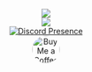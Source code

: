 <p align="center">
  <img
    src="https://spotify-github-profile.kittinanx.com/api/view.svg?uid=i5x7yt77x5jte18eb4a3o4jjx&cover_image=true&theme=default&show_offline=false&background_color=121212&interchange=true&bar_color_cover=false"
  />
  <br>
  <img
    src="https://github-readme-stats.vercel.app/api/top-langs/?username=BigSmoKe07&layout=compact&theme=github_dark&hide_border=true"
  />
  <br>
 <a href="https://discord.com/users/837186684458106903">
    <img src="https://lanyard.cnrad.dev/api/837186684458106903?hideSpotify=true" alt="Discord Presence" />
  </a>
  <br>
  <a href="https://buymeacoffee.com/bigsmoke07">
    <img src="https://cdn.buymeacoffee.com/buttons/v2/default-yellow.png" alt="Buy Me a Coffee" style="height: 50px; border-radius: 50px;">
  </a>
</p>
